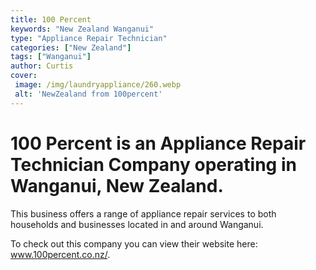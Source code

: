 ```yaml
---
title: 100 Percent
keywords: "New Zealand Wanganui"
type: "Appliance Repair Technician"
categories: ["New Zealand"]
tags: ["Wanganui"]
author: Curtis
cover:
 image: /img/laundryappliance/260.webp
 alt: 'NewZealand from 100percent'
---
```


# 100 Percent is an Appliance Repair Technician Company operating in Wanganui, New Zealand.

This business offers a range of appliance repair services to both households and businesses located in and around Wanganui.



To check out this company you can view their website here: www.100percent.co.nz/.
